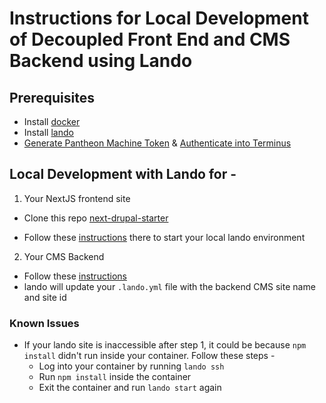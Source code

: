 # Instructions for Local Development of Decoupled Front End and CMS Backend using Lando

## Prerequisites

- Install [docker](https://docs.docker.com/get-docker/)
- Install [lando](https://docs.lando.dev/getting-started/installation.html)
- [Generate Pantheon Machine Token](https://pantheon.io/docs/machine-tokens#create-a-machine-token) & [Authenticate into Terminus](https://pantheon.io/docs/machine-tokens#authenticate-into-terminus)

## Local Development with Lando for -

1. Your NextJS frontend site

- Clone this repo [next-drupal-starter](https://github.com/pantheon-systems/next-drupal-starter)

- Follow these [instructions](https://github.com/pantheon-systems/next-drupal-starter#pantheon-decoupled-kit-next-drupal-starter) there to start your local lando environment

2. Your CMS Backend
- Follow these [instructions](https://github.com/pantheon-systems/decoupled-kit-js/tree/canary/web/docs/Backend%20Starters/Decoupled%20Drupal/lando-template-for-local-dev-backend-only.md)
- lando will update your `.lando.yml` file with the backend CMS site name and site id

### Known Issues

- If your lando site is inaccessible after step 1, it could be because `npm install` didn't run inside your container. Follow these steps -
    - Log into your container by running `lando ssh`
    - Run `npm install` inside the container
    - Exit the container and run `lando start` again
